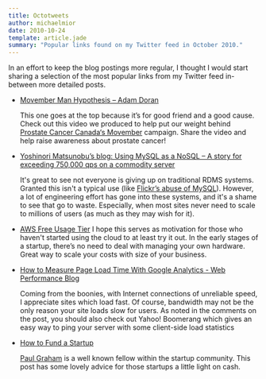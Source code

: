 ```yaml
---
title: Octotweets
author: michaelmior
date: 2010-10-24
template: article.jade
summary: "Popular links found on my Twitter feed in October 2010."
---
```


In an effort to keep the blog postings more regular, I thought I would start sharing a selection of the most popular links from my Twitter feed in-between more detailed posts.

* [Movember Man Hypothesis – Adam Doran](http://www.youtube.com/watch?v=tqbiHyuGKIo)

  This one goes at the top because it’s for good friend and a good cause.
  Check out this video we produced to help put our weight behind [Prostate Cancer Canada‘s Movember](http://www.prostatecancer.ca/) campaign.
  Share the video and help raise awareness about prostate cancer!

* [Yoshinori Matsunobu’s blog: Using MySQL as a NoSQL – A story for exceeding 750,000 qps on a commodity server](http://yoshinorimatsunobu.blogspot.com/2010/10/using-mysql-as-nosql-story-for.html)

  It's great to see not everyone is giving up on traditional RDMS systems.
  Granted this isn't a typical use (like [Flickr’s abuse of MySQL](http://code.flickr.com/blog/2010/02/08/ticket-servers-distributed-unique-primary-keys-on-the-cheap/)).
  However, a lot of engineering effort has gone into these systems, and it's a shame to see that go to waste.
  Especially, when most sites never need to scale to millions of users (as much as they may wish for it).

* [AWS Free Usage Tier](http://aws.amazon.com/free/)
  I hope this serves as motivation for those who haven't started using the cloud to at least try it out.
  In the early stages of a startup, there’s no need to deal with managing your own hardware.
  Great way to scale your costs with size of your business.

* [How to Measure Page Load Time With Google Analytics - Web Performance Blog](http://blog.yottaa.com/2010/10/how-to-measure-page-load-time-with-google-analytics/)

  Coming from the boonies, with Internet connections of unreliable speed, I appreciate sites which load fast.
  Of course, bandwidth may not be the only reason your site loads slow for users.
  As noted in the comments on the post, you should also check out Yahoo! Boomerang which gives an easy way to ping your server with some client-side load statistics

* [How to Fund a Startup](http://www.paulgraham.com/startupfunding.html)

  [Paul Graham](http://en.wikipedia.org/wiki/Paul_Graham_(computer_programmer)) is a well known fellow within the startup community.
  This post has some lovely advice for those startups a little light on cash.
